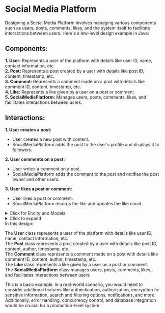 # Social Media Platform

Designing a Social Media Platform involves managing various components such as users, posts, comments, likes, and the system itself to facilitate interactions between users. Here's a low-level design example in Java:

## Components:

**1.  User:** Represents a user of the platform with details like user ID, name, contact information, etc.<br />
**2.  Post:** Represents a post created by a user with details like post ID, content, timestamp, etc.<br />
**3.  Comment:** Represents a comment made on a post with details like comment ID, content, timestamp, etc.<br />
**4.  Like:** Represents a like given by a user on a post or comment.<br />
**5.  SocialMediaPlatform:** Manages users, posts, comments, likes, and facilitates interactions between users.<br />

## Interactions:

**1. User creates a post:**

*  User creates a new post with content.
*  SocialMediaPlatform adds the post to the user's profile and displays it to followers.
  
**2.  User comments on a post:**
*  User writes a comment on a post.
*  SocialMediaPlatform adds the comment to the post and notifies the post owner and other users.
  
**3.  User likes a post or comment:**
*  User likes a post or comment.
*  SocialMediaPlatform records the like and updates the like count.


<details>
  <summary> Click for Endity and Models</summary>

  ```ruby

@Entity
public class User {
    @Id
    private String userId;
    private String name;
    private String contactInfo;

    @OneToMany(mappedBy = "author")
    private List<Post> posts;

    @ManyToMany(mappedBy = "followers")
    private List<User> followers;

    // Constructors, getters, and setters
}

@Entity
public class Post {
    @Id
    private String postId;
    private String content;

    @ManyToOne
    @JoinColumn(name = "user_id")
    private User author;

    private Date timestamp;

    @OneToMany(mappedBy = "post")
    private List<Comment> comments;

    private int likeCount;
    // Constructors, getters, and setters
}


@Entity
public class Comment {
    @Id
    private String commentId;
    private String content;

    @ManyToOne
    @JoinColumn(name = "user_id")
    private User author;

    @ManyToOne
    @JoinColumn(name = "post_id")
    private Post post;

    private Date timestamp;
    // Constructors, getters, and setters
}

@Entity
public class Like {
    @Id
    @GeneratedValue(strategy = GenerationType.AUTO)
    private UUID likeId;

    @ManyToOne
    @JoinColumn(name = "user_id")
    private User user;

    @ManyToOne
    @JoinColumn(name = "post_id")
    private Post post;

    @ManyToOne
    @JoinColumn(name = "comment_id")
    private Comment comment;

    // Constructors, getters, and setters
}
  ```
</details>

<details>
  <summary>Click to expand</summary>
  
```ruby
import java.util.*;

class User {
    private String userId;
    private String name;
    private String contactInfo;
    private List<User> followers;
    private List<Post> posts;

    // Constructor, getters and setters
}

class Post {
    private String postId;
    private String content;
    private User author;
    private Date timestamp;
    private List<Comment> comments;
    private int likeCount;

    // Constructor, getters and setters
}

class Comment {
    private String commentId;
    private String content;
    private User author;
    private Date timestamp;

    // Constructor, getters and setters
}

class Like {
    private String likeId;
    private User user;
    private Post post;
    private Comment comment;

    // Constructor, getters and setters
}

class SocialMediaPlatform {
    private Map<String, User> users;
    private Map<String, Post> posts;

    public SocialMediaPlatform() {
        this.users = new HashMap<>();
        this.posts = new HashMap<>();
    }

    public void registerUser(User user) {
        users.put(user.getUserId(), user);
    }

    public void createPost(String userId, String content) {
        User user = users.get(userId);
        if (user != null) {
            Post post = new Post(UUID.randomUUID().toString(), content, user, new Date(), new ArrayList<>(), 0);
            user.getPosts().add(post);
            posts.put(post.getPostId(), post);
        }
    }

    public void addComment(String postId, Comment comment) {
        Post post = posts.get(postId);
        if (post != null) {
            post.getComments().add(comment);
        }
    }

    public void likePost(String postId, User user) {
        Post post = posts.get(postId);
        if (post != null) {
            Like like = new Like(UUID.randomUUID().toString(), user, post, null);
            post.setLikeCount(post.getLikeCount() + 1);
        }
    }

    public void likeComment(String commentId, User user) {
        // Similar to likePost method, but for comments
    }

    // Other methods for user-specific operations, post-specific operations, etc.
}
```
</details>
In this design:

The **User** class represents a user of the platform with details like user ID, name, contact information, etc. <br />
The **Post** class represents a post created by a user with details like post ID, content, author, timestamp, etc. <br />
The **Comment** class represents a comment made on a post with details like comment ID, content, author, timestamp, etc.<br />
The **Like** class represents a like given by a user on a post or comment. <br />
The **SocialMediaPlatform** class manages users, posts, comments, likes, and facilitates interactions between users.<br />

This is a basic example. In a real-world scenario, you would need to consider additional features like authentication, authorization, encryption for sensitive information, search and filtering options, notifications, and more. Additionally, error handling, concurrency control, and database integration would be crucial for a production-level system.



